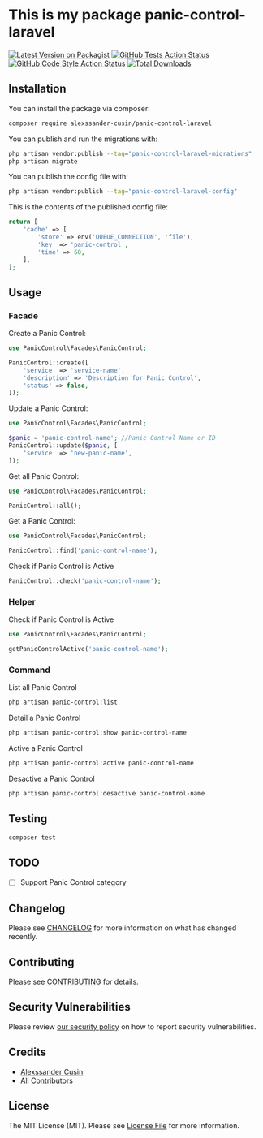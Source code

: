 # This is my package panic-control-laravel

[![Latest Version on Packagist](https://img.shields.io/packagist/v/alexssander-cusin/panic-control-laravel.svg?style=flat-square)](https://packagist.org/packages/alexssander-cusin/panic-control-laravel)
[![GitHub Tests Action Status](https://img.shields.io/github/actions/workflow/status/alexssander-cusin/panic-control-laravel/run-tests.yml?branch=main&label=tests&style=flat-square)](https://github.com/alexssander-cusin/panic-control-laravel/actions?query=workflow%3Arun-tests+branch%3Amain)
[![GitHub Code Style Action Status](https://img.shields.io/github/actions/workflow/status/alexssander-cusin/panic-control-laravel/fix-php-code-style-issues.yml?branch=main&label=code%20style&style=flat-square)](https://github.com/alexssander-cusin/panic-control-laravel/actions?query=workflow%3A"Fix+PHP+code+style+issues"+branch%3Amain)
[![Total Downloads](https://img.shields.io/packagist/dt/alexssander-cusin/panic-control-laravel.svg?style=flat-square)](https://packagist.org/packages/alexssander-cusin/panic-control-laravel)
## Installation

You can install the package via composer:

```bash
composer require alexssander-cusin/panic-control-laravel
```

You can publish and run the migrations with:

```bash
php artisan vendor:publish --tag="panic-control-laravel-migrations"
php artisan migrate
```

You can publish the config file with:

```bash
php artisan vendor:publish --tag="panic-control-laravel-config"
```

This is the contents of the published config file:

```php
return [
    'cache' => [
        'store' => env('QUEUE_CONNECTION', 'file'),
        'key' => 'panic-control',
        'time' => 60,
    ],
];
```

## Usage

### Facade

Create a Panic Control:

```php
use PanicControl\Facades\PanicControl;

PanicControl::create([
    'service' => 'service-name',
    'description' => 'Description for Panic Control',
    'status' => false,
]);
```

Update a Panic Control:

```php
use PanicControl\Facades\PanicControl;

$panic = 'panic-control-name'; //Panic Control Name or ID
PanicControl::update($panic, [
    'service' => 'new-panic-name',
]);
```

Get all Panic Control:

```php
use PanicControl\Facades\PanicControl;

PanicControl::all();
```

Get a Panic Control:

```php
use PanicControl\Facades\PanicControl;

PanicControl::find('panic-control-name');
```

Check if Panic Control is Active

```php
PanicControl::check('panic-control-name');
```

### Helper

Check if Panic Control is Active

```php
use PanicControl\Facades\PanicControl;

getPanicControlActive('panic-control-name');
```

### Command

List all Panic Control

```bash
php artisan panic-control:list
```

Detail a Panic Control

```bash
php artisan panic-control:show panic-control-name
```

Active a Panic Control

```bash
php artisan panic-control:active panic-control-name
```

Desactive a Panic Control

```bash
php artisan panic-control:desactive panic-control-name
```

## Testing

```bash
composer test
```

## TODO

- [ ] Support Panic Control category

## Changelog

Please see [CHANGELOG](CHANGELOG.md) for more information on what has changed recently.

## Contributing

Please see [CONTRIBUTING](CONTRIBUTING.md) for details.

## Security Vulnerabilities

Please review [our security policy](../../security/policy) on how to report security vulnerabilities.

## Credits

- [Alexssander Cusin](https://github.com/alexssander-cusin)
- [All Contributors](../../contributors)

## License

The MIT License (MIT). Please see [License File](LICENSE.md) for more information.
